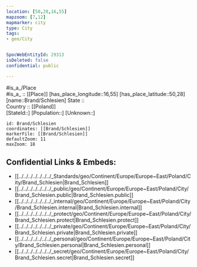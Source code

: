 ```yaml
---
location: [50,28,16,55] 
mapzoom: [7,12] 
mapmarker: city 
type: City
tags:
- geo/City


SpocWebEntityId: 29313
isDeleted: false
confidential: public

---
```

#is_a_/Place  
#is_a_ :: [[Place]] 
[has_place_longitude::16,55] 
[has_place_latitude::50,28] 
[name::Brand/Schlesien] 
State ::  
Country :: [[Poland]]  
[StateId::] 
[Population::] 
[Unknown::] 


```leaflet
id: Brand/Schlesien
coordinates: [[Brand/Schlesien]] 
markerFile: [[Brand/Schlesien]] 
defaultZoom: 11 
maxZoom: 18
```


## Confidential Links & Embeds: 
- [[../../../../../../../_Standards/geo/Continent/Europe/Europe~East/Poland/City/Brand_Schlesien|Brand_Schlesien]] 
- [[../../../../../../../_public/geo/Continent/Europe/Europe~East/Poland/City/Brand_Schlesien.public|Brand_Schlesien.public]] 
- [[../../../../../../../_internal/geo/Continent/Europe/Europe~East/Poland/City/Brand_Schlesien.internal|Brand_Schlesien.internal]] 
- [[../../../../../../../_protect/geo/Continent/Europe/Europe~East/Poland/City/Brand_Schlesien.protect|Brand_Schlesien.protect]] 
- [[../../../../../../../_private/geo/Continent/Europe/Europe~East/Poland/City/Brand_Schlesien.private|Brand_Schlesien.private]] 
- [[../../../../../../../_personal/geo/Continent/Europe/Europe~East/Poland/City/Brand_Schlesien.personal|Brand_Schlesien.personal]] 
- [[../../../../../../../_secret/geo/Continent/Europe/Europe~East/Poland/City/Brand_Schlesien.secret|Brand_Schlesien.secret]] 
